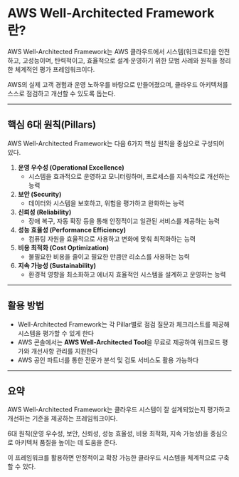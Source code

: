 # AWS Well-Architected Framework 란?

AWS Well-Architected Framework는 AWS 클라우드에서 시스템(워크로드)을 안전하고, 고성능이며, 탄력적이고, 효율적으로 설계·운영하기 위한 모범 사례와 원칙을 정리한 체계적인 평가 프레임워크이다.

AWS의 실제 고객 경험과 운영 노하우를 바탕으로 만들어졌으며, 클라우드 아키텍처를 스스로 점검하고 개선할 수 있도록 돕는다.

---

## 핵심 6대 원칙(Pillars)

AWS Well-Architected Framework는 다음 6가지 핵심 원칙을 중심으로 구성되어 있다.

1. **운영 우수성 (Operational Excellence)**
    - 시스템을 효과적으로 운영하고 모니터링하며, 프로세스를 지속적으로 개선하는 능력
2. **보안 (Security)**
    - 데이터와 시스템을 보호하고, 위험을 평가하고 완화하는 능력
3. **신뢰성 (Reliability)**
    - 장애 복구, 자동 확장 등을 통해 안정적이고 일관된 서비스를 제공하는 능력
4. **성능 효율성 (Performance Efficiency)**
    - 컴퓨팅 자원을 효율적으로 사용하고 변화에 맞춰 최적화하는 능력
5. **비용 최적화 (Cost Optimization)**
    - 불필요한 비용을 줄이고 필요한 만큼만 리소스를 사용하는 능력
6. **지속 가능성 (Sustainability)**
    - 환경적 영향을 최소화하고 에너지 효율적인 시스템을 설계하고 운영하는 능력

---

## 활용 방법

- Well-Architected Framework는 각 Pillar별로 점검 질문과 체크리스트를 제공해 시스템을 평가할 수 있게 한다
- AWS 콘솔에서는 **AWS Well-Architected Tool**을 무료로 제공하여 워크로드 평가와 개선사항 관리를 지원한다
- AWS 공인 파트너를 통한 전문가 분석 및 검토 서비스도 활용 가능하다

---

## 요약

AWS Well-Architected Framework는 클라우드 시스템이 잘 설계되었는지 평가하고 개선하는 기준을 제공하는 프레임워크이다.

6대 원칙(운영 우수성, 보안, 신뢰성, 성능 효율성, 비용 최적화, 지속 가능성)을 중심으로 아키텍처 품질을 높이는 데 도움을 준다.

이 프레임워크를 활용하면 안정적이고 확장 가능한 클라우드 시스템을 체계적으로 구축할 수 있다.
